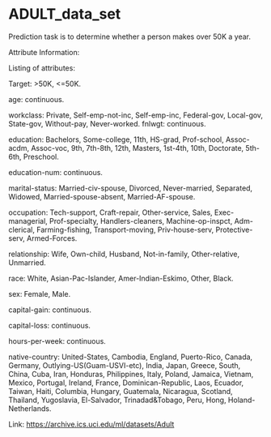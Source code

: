 # ADULT_data_set

Prediction task is to determine whether a person makes over 50K a year. 

Attribute Information:

Listing of attributes:

Target: >50K, <=50K. 

age: continuous. 

workclass: Private, Self-emp-not-inc, Self-emp-inc, Federal-gov, Local-gov, State-gov, Without-pay, Never-worked. 
fnlwgt: continuous. 

education: Bachelors, Some-college, 11th, HS-grad, Prof-school, Assoc-acdm, Assoc-voc, 9th, 7th-8th, 12th, Masters, 1st-4th, 10th, Doctorate, 5th-6th, Preschool. 

education-num: continuous. 

marital-status: Married-civ-spouse, Divorced, Never-married, Separated, Widowed, Married-spouse-absent, Married-AF-spouse. 

occupation: Tech-support, Craft-repair, Other-service, Sales, Exec-managerial, Prof-specialty, Handlers-cleaners, Machine-op-inspct, Adm-clerical, Farming-fishing, Transport-moving, Priv-house-serv, Protective-serv, Armed-Forces. 

relationship: Wife, Own-child, Husband, Not-in-family, Other-relative, Unmarried. 

race: White, Asian-Pac-Islander, Amer-Indian-Eskimo, Other, Black.

sex: Female, Male. 

capital-gain: continuous. 

capital-loss: continuous. 

hours-per-week: continuous. 

native-country: United-States, Cambodia, England, Puerto-Rico, Canada, Germany, Outlying-US(Guam-USVI-etc), India, Japan, Greece, South, China, Cuba, Iran, Honduras, Philippines, Italy, Poland, Jamaica, Vietnam, Mexico, Portugal, Ireland, France, Dominican-Republic, Laos, Ecuador, Taiwan, Haiti, Columbia, Hungary, Guatemala, Nicaragua, Scotland, Thailand, Yugoslavia, El-Salvador, Trinadad&Tobago, Peru, Hong, Holand-Netherlands.

Link: https://archive.ics.uci.edu/ml/datasets/Adult
